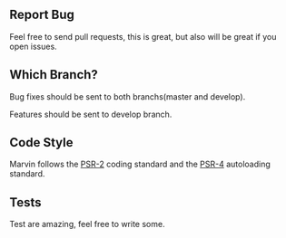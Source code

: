 ## Report Bug

Feel free to send pull requests, this is great, but also will be great if you open issues.

## Which Branch?

Bug fixes should be sent to both branchs(master and develop).

Features should be sent to develop branch.

## Code Style

Marvin follows the [PSR-2](http://www.php-fig.org/psr/psr-2/) coding standard and the [PSR-4](http://www.php-fig.org/psr/psr-4/) autoloading standard.

## Tests

Test are amazing, feel free to write some.